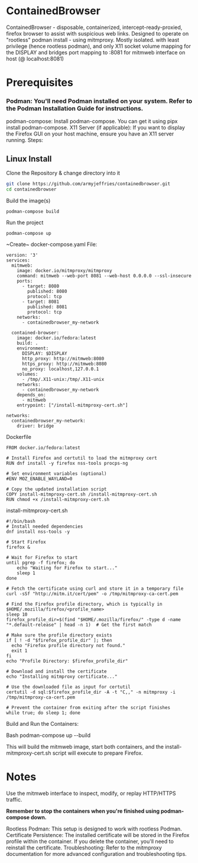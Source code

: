 # ContainedBrowser
ContainedBrowser - disposable, containerized, intercept-ready-proxied, firefox browser to assist with suspicious web links.
Designed to operate on "rootless" podman install - using mitmproxy. Mostly isolated. with least privilege (hence rootless podman), and only X11 socket volume mapping for the DISPLAY and bridges port mapping to :8081 for mitmweb interface on host (@ localhost:8081) 

# Prerequisites
### Podman: You'll need Podman installed on your system. Refer to the Podman Installation Guide for instructions.
podman-compose: Install podman-compose. You can get it using pipx install podman-compose.
X11 Server (if applicable): If you want to display the Firefox GUI on your host machine, ensure you have an X11 server running.
Steps:

## Linux Install
Clone the Repository & change directory into it
```Bash
git clone https://github.com/armyjeffries/containedbrowser.git
cd containedbrowser
```

Build the image(s)
```
podman-compose build
```

Run the project
```
podman-compose up
```

~Create~ docker-compose.yaml File:
```
version: '3'
services:
  mitmweb:
    image: docker.io/mitmproxy/mitmproxy
    command: mitmweb --web-port 8081 --web-host 0.0.0.0 --ssl-insecure
    ports:
      - target: 8080
        published: 8080
        protocol: tcp
      - target: 8081
        published: 8081
        protocol: tcp
    networks:
      - containedbrowser_my-network

  contained-browser:
    image: docker.io/fedora:latest
    build: .
    environment:
      DISPLAY: $DISPLAY
      http_proxy: http://mitmweb:8080
      https_proxy: http://mitmweb:8080
      no_proxy: localhost,127.0.0.1
    volumes:
      - /tmp/.X11-unix:/tmp/.X11-unix
    networks:
      - containedbrowser_my-network
    depends_on:
      - mitmweb
    entrypoint: ["/install-mitmproxy-cert.sh"]

networks:
  containedbrowser_my-network:
    driver: bridge
```

Dockerfile
```
FROM docker.io/fedora:latest

# Install Firefox and certutil to load the mitmproxy cert
RUN dnf install -y firefox nss-tools procps-ng

# Set environment variables (optional)
#ENV MOZ_ENABLE_WAYLAND=0

# Copy the updated installation script
COPY install-mitmproxy-cert.sh /install-mitmproxy-cert.sh
RUN chmod +x /install-mitmproxy-cert.sh
```
install-mitmproxy-cert.sh
```
#!/bin/bash
# Install needed dependencies
dnf install nss-tools -y

# Start Firefox
firefox &

# Wait for Firefox to start
until pgrep -f firefox; do
    echo "Waiting for Firefox to start..."
    sleep 1
done

# Fetch the certificate using curl and store it in a temporary file
curl -sSf "http://mitm.it/cert/pem" -o /tmp/mitmproxy-ca-cert.pem

# Find the Firefox profile directory, which is typically in $HOME/.mozilla/firefox/<profile_name>
sleep 10
firefox_profile_dir=$(find "$HOME/.mozilla/firefox/" -type d -name "*.default-release" | head -n 1)  # Get the first match

# Make sure the profile directory exists
if [ ! -d "$firefox_profile_dir" ]; then
  echo "Firefox profile directory not found."
  exit 1
fi
echo "Profile Directory: $firefox_profile_dir"

# Download and install the certificate
echo "Installing mitmproxy certificate..."

# Use the downloaded file as input for certutil
certutil -d sql:$firefox_profile_dir -A -t "C,," -n mitmproxy -i /tmp/mitmproxy-ca-cert.pem

# Prevent the container from exiting after the script finishes
while true; do sleep 1; done
```
Build and Run the Containers:

Bash
podman-compose up --build

This will build the mitmweb image, start both containers, and the install-mitmproxy-cert.sh script will execute to prepare Firefox.

# Notes
Use the mitmweb interface to inspect, modify, or replay HTTP/HTTPS traffic.

**Remember to stop the containers when you're finished using podman-compose down.**

Rootless Podman: This setup is designed to work with rootless Podman.
Certificate Persistence: The installed certificate will be stored in the Firefox profile within the container. If you delete the container, you'll need to reinstall the certificate.
Troubleshooting: Refer to the mitmproxy documentation for more advanced configuration and troubleshooting tips.
